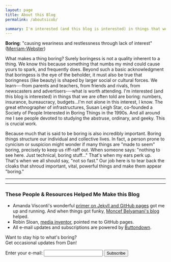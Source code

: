 ```yaml
---
layout: page
title: About this Blog
permalink: /aboutsicob/

summary: I'm interested (and this blog is interested) in things that we are often told are boring: numbers, insurance, bureaucracy, budgets...
---
```


**Boring**: "causing weariness and restlessness through lack of interest" ([Merriam-Webster](https://www.merriam-webster.com/dictionary/boring))

What makes a thing boring? Surely boringess is not a quality inherent to a thing. We know this because something that numbs my mind could cause yours to spark, and frequently does. Beyond such a basic acknowledgment that boringess is the eye of the beholder, it must also be true that boringness (like beauty) is shaped by larger social or cultural forces. We learn---from parents and teachers, from friends and rivals, from newscasters and advertisers---what is worth attending. I'm interested (and this blog is interested) in things that we are often told are boring: numbers, insurance, bureaucracy, budgets...I'm not alone in this interest, I know. The great ethnographer of infrastructures, Susan Leigh Star, co-founded a Society of People Interested in Boring Things in the 1990s. And all around me I see people devoted to studying the abstruse, ordinary, and geeky. This is crucial work.

Because much that is said to be boring is also incredibly important. Boring things structure our individual and collective lives. In fact, a person prone to cynicism or suspicion might wonder if many things are "made to seem" boring, precisely to keep us riff-raff out. When someone says: "nothing to see here. Just technical, boring stuff..." That's when my ears perk up. That's when we all should say, "not so fast." Our job here is to tear back the cloaks that shroud important, vital, powerful things and make them appear "boring."

---
---

<p></p>

### These People & Resources Helped Me Make this Blog
* Amanda Visconti's wonderful [primer on Jekyll and GitHub pages](https://programminghistorian.org/lessons/building-static-sites-with-jekyll-github-pages) got me up and running. And when things got funky, [Moncef Belyamani's blog](https://www.moncefbelyamani.com/the-definitive-guide-to-installing-ruby-gems-on-a-mac/) helped.
* Robin Sloan, [media inventor](https://www.robinsloan.com), pointed me to GitHub pages.
* All e-mail updates and subscriptions are powered by [Buttondown](https://buttondown.email).


<form
  action="https://buttondown.email/api/emails/embed-subscribe/danbouk"
  method="post"
  target="popupwindow"
  onsubmit="window.open('https://buttondown.email/danbouk', 'popupwindow')"
  class="embeddable-buttondown-form"
>
<p> Want to stay hip to what's boring? <br>
Get occasional updates from Dan!</p>
  <label for="bd-email">Enter your e-mail:</label>
  <input type="email" name="email" id="bd-email" />
  <input type="submit" value="Subscribe" />
</form>
